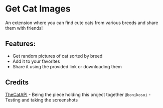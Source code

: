 # Get Cat Images

An extension where you can find cute cats from various breeds and share them with friends!

## Features:

- Get random pictures of cat sorted by breed
- Add it to your favorites
- Share it using the provided link or downloading them

## Credits

[TheCatAPI](https://thecatapi.com/) - Being the piece holding this project together
`@bonikosoi` - Testing and taking the screenshots
